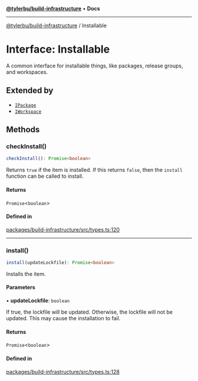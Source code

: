 [**@tylerbu/build-infrastructure**](../README.md) • **Docs**

***

[@tylerbu/build-infrastructure](../README.md) / Installable

# Interface: Installable

A common interface for installable things, like packages, release groups, and workspaces.

## Extended by

- [`IPackage`](IPackage.md)
- [`IWorkspace`](IWorkspace.md)

## Methods

### checkInstall()

```ts
checkInstall(): Promise<boolean>
```

Returns `true` if the item is installed. If this returns `false`, then the `install` function can be called to
install.

#### Returns

`Promise`\<`boolean`\>

#### Defined in

[packages/build-infrastructure/src/types.ts:120](https://github.com/microsoft/FluidFramework/blob/main/build-tools/packages/build-infrastructure/src/types.ts#L120)

***

### install()

```ts
install(updateLockfile): Promise<boolean>
```

Installs the item.

#### Parameters

• **updateLockfile**: `boolean`

If true, the lockfile will be updated. Otherwise, the lockfile will not be updated. This
may cause the installation to fail.

#### Returns

`Promise`\<`boolean`\>

#### Defined in

[packages/build-infrastructure/src/types.ts:128](https://github.com/microsoft/FluidFramework/blob/main/build-tools/packages/build-infrastructure/src/types.ts#L128)
